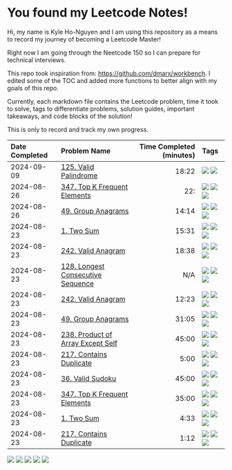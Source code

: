 # You found my Leetcode Notes!

Hi, my name is Kyle Ho-Nguyen and I am using this repository as a means to record my journey
of becoming a Leetcode Master!

Right now I am going through the Neetcode 150 so I can prepare for technical interviews.

This repo took inspiration from: https://github.com/dmarx/workbench. I edited some of the TOC
and added more functions to better align with my goals of this repo. 

Currently, each markdown file contains the Leetcode problem, time it took to solve, tags to differentiate
problems, solution guides, important takeaways, and code blocks of the solution!

This is only to record and track my own progress. 

|Date Completed|Problem Name|Time Completed  (minutes)|Tags
|:---|:---|---:|:---|
|2024-09-09|[125. Valid Palindrome](125ValidPalindrome1.md)|18:22|[![](https://img.shields.io/badge/tag-Easy-84f8cf)](./tags/Easy.md) [![](https://img.shields.io/badge/tag-Two-Pointers-473080)](./tags/Two-Pointers.md)|
|2024-08-26|[347. Top K Frequent Elements](347TopKFrequentElements2.md)|22:|[![](https://img.shields.io/badge/tag-Arrays-c5d714)](./tags/Arrays.md) [![](https://img.shields.io/badge/tag-Hashing-9bf4b7)](./tags/Hashing.md) [![](https://img.shields.io/badge/tag-Medium-6f4790)](./tags/Medium.md)|
|2024-08-26|[49. Group Anagrams](49GroupAnagrams2.md)|14:14|[![](https://img.shields.io/badge/tag-Arrays-c5d714)](./tags/Arrays.md) [![](https://img.shields.io/badge/tag-Hashing-9bf4b7)](./tags/Hashing.md) [![](https://img.shields.io/badge/tag-Medium-6f4790)](./tags/Medium.md)|
|2024-08-23|[1. Two Sum](1TwoSum1.md)|15:31|[![](https://img.shields.io/badge/tag-Arrays-c5d714)](./tags/Arrays.md) [![](https://img.shields.io/badge/tag-Easy-84f8cf)](./tags/Easy.md) [![](https://img.shields.io/badge/tag-Hashing-9bf4b7)](./tags/Hashing.md)|
|2024-08-23|[242. Valid Anagram](242ValidAnagram2.md)|18:38|[![](https://img.shields.io/badge/tag-Arrays-c5d714)](./tags/Arrays.md) [![](https://img.shields.io/badge/tag-Easy-84f8cf)](./tags/Easy.md) [![](https://img.shields.io/badge/tag-Hashing-9bf4b7)](./tags/Hashing.md)|
|2024-08-23|[128. Longest Consecutive Sequence](128LongestConsecutiveSequence.md)|N/A|[![](https://img.shields.io/badge/tag-Arrays-c5d714)](./tags/Arrays.md) [![](https://img.shields.io/badge/tag-Hashing-9bf4b7)](./tags/Hashing.md) [![](https://img.shields.io/badge/tag-Medium-6f4790)](./tags/Medium.md)|
|2024-08-23|[242. Valid Anagram](242ValidAnagram1.md)|12:23|[![](https://img.shields.io/badge/tag-Arrays-c5d714)](./tags/Arrays.md) [![](https://img.shields.io/badge/tag-Easy-84f8cf)](./tags/Easy.md) [![](https://img.shields.io/badge/tag-Hashing-9bf4b7)](./tags/Hashing.md)|
|2024-08-23|[49. Group Anagrams](49GroupAnagrams1.md)|31:05|[![](https://img.shields.io/badge/tag-Arrays-c5d714)](./tags/Arrays.md) [![](https://img.shields.io/badge/tag-Hashing-9bf4b7)](./tags/Hashing.md) [![](https://img.shields.io/badge/tag-Medium-6f4790)](./tags/Medium.md)|
|2024-08-23|[238. Product of Array Except Self](238ProductOfArrayExceptSelf1.md)|45:00|[![](https://img.shields.io/badge/tag-Arrays-c5d714)](./tags/Arrays.md) [![](https://img.shields.io/badge/tag-Hashing-9bf4b7)](./tags/Hashing.md) [![](https://img.shields.io/badge/tag-Medium-6f4790)](./tags/Medium.md)|
|2024-08-23|[217. Contains Duplicate](217ContainsDuplicateAttempt1.md)|5:00|[![](https://img.shields.io/badge/tag-Arrays-c5d714)](./tags/Arrays.md) [![](https://img.shields.io/badge/tag-Easy-84f8cf)](./tags/Easy.md) [![](https://img.shields.io/badge/tag-Hashing-9bf4b7)](./tags/Hashing.md)|
|2024-08-23|[36. Valid Sudoku](36ValidSudoku1.md)|45:00|[![](https://img.shields.io/badge/tag-Arrays-c5d714)](./tags/Arrays.md) [![](https://img.shields.io/badge/tag-Hashing-9bf4b7)](./tags/Hashing.md) [![](https://img.shields.io/badge/tag-Medium-6f4790)](./tags/Medium.md)|
|2024-08-23|[347. Top K Frequent Elements](347TopKFrequentElements1.md)|35:00|[![](https://img.shields.io/badge/tag-Arrays-c5d714)](./tags/Arrays.md) [![](https://img.shields.io/badge/tag-Hashing-9bf4b7)](./tags/Hashing.md) [![](https://img.shields.io/badge/tag-Medium-6f4790)](./tags/Medium.md)|
|2024-08-23|[1. Two Sum](1TwoSum2.md)|4:33|[![](https://img.shields.io/badge/tag-Arrays-c5d714)](./tags/Arrays.md) [![](https://img.shields.io/badge/tag-Easy-84f8cf)](./tags/Easy.md) [![](https://img.shields.io/badge/tag-Hashing-9bf4b7)](./tags/Hashing.md)|
|2024-08-23|[217. Contains Duplicate](217ContainsDuplicate2.md)|1:12|[![](https://img.shields.io/badge/tag-Arrays-c5d714)](./tags/Arrays.md) [![](https://img.shields.io/badge/tag-Easy-84f8cf)](./tags/Easy.md) [![](https://img.shields.io/badge/tag-Hashing-9bf4b7)](./tags/Hashing.md)|

[![](https://img.shields.io/badge/tag-Arrays-c5d714)](./tags/Arrays.md) [![](https://img.shields.io/badge/tag-Easy-84f8cf)](./tags/Easy.md) [![](https://img.shields.io/badge/tag-Hashing-9bf4b7)](./tags/Hashing.md) [![](https://img.shields.io/badge/tag-Medium-6f4790)](./tags/Medium.md) [![](https://img.shields.io/badge/tag-Two-Pointers-473080)](./tags/Two-Pointers.md)